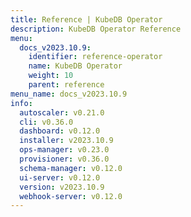 ```yaml
---
title: Reference | KubeDB Operator
description: KubeDB Operator Reference
menu:
  docs_v2023.10.9:
    identifier: reference-operator
    name: KubeDB Operator
    weight: 10
    parent: reference
menu_name: docs_v2023.10.9
info:
  autoscaler: v0.21.0
  cli: v0.36.0
  dashboard: v0.12.0
  installer: v2023.10.9
  ops-manager: v0.23.0
  provisioner: v0.36.0
  schema-manager: v0.12.0
  ui-server: v0.12.0
  version: v2023.10.9
  webhook-server: v0.12.0
---
```


